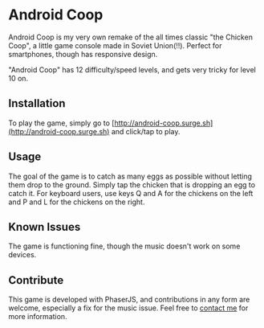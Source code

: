 # Android Coop

Android Coop is my very own remake of the all times classic "the Chicken Coop", a little game console made in Soviet Union(!!). Perfect for smartphones, though has responsive design.

"Android Coop" has 12 difficulty/speed levels, and gets very tricky for level 10 on.

## Installation

To play the game, simply go to [http://android-coop.surge.sh](http://android-coop.surge.sh) and click/tap to play.

## Usage

The goal of the game is to catch as many eggs as possible without letting them drop to the ground. Simply tap the chicken that is dropping an egg to catch it. For keyboard users, use keys Q and A for the chickens on the left and P and L for the chickens on the right.

## Known Issues

The game is functioning fine, though the music doesn't work on some devices.

## Contribute

This game is developed with PhaserJS, and contributions in any form are welcome, especially a fix for the music issue. Feel free to [contact me](mailto:k.chylinski82@gmail.com) for more information.
